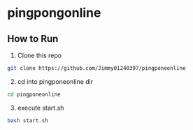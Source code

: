 # pingpongonline

## How to Run
1. Clone this repo
``` bash
git clone https://github.com/Jimmy01240397/pingponeonline
```
2. cd into pingponeonline dir
``` bash
cd pingponeonline
```
3. execute start.sh
```bash
bash start.sh
```
